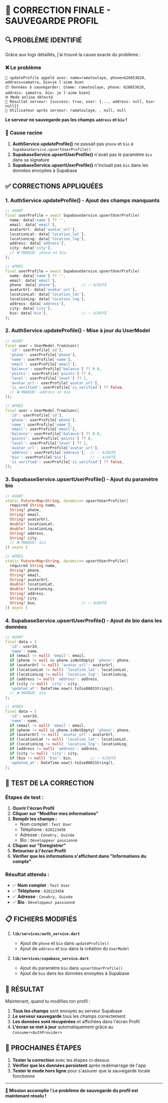 # 🎯 CORRECTION FINALE - SAUVEGARDE PROFIL

## 🔍 **PROBLÈME IDENTIFIÉ**

Grâce aux logs détaillés, j'ai trouvé la cause exacte du problème :

### ❌ **Le problème**
```
🔧 updateProfile appelé avec: name=ramatoulaye, phone=626653620, address=samatra, bio=je l'aime bien
📦 Données à sauvegarder: {name: ramatoulaye, phone: 626653620, address: samatra, bio: je l'aime bien}
🌐 Mode online détecté
📡 Résultat serveur: {success: true, user: {..., address: null, bio: null}}
👤 Utilisateur après serveur: ramatoulaye, , null, null
```

**Le serveur ne sauvegarde pas les champs `address` et `bio` !**

### 🔧 **Cause racine**
1. **AuthService.updateProfile()** ne passait pas `phone` et `bio` à `SupabaseService.upsertUserProfile()`
2. **SupabaseService.upsertUserProfile()** n'avait pas le paramètre `bio` dans sa signature
3. **SupabaseService.upsertUserProfile()** n'incluait pas `bio` dans les données envoyées à Supabase

## ✅ **CORRECTIONS APPLIQUÉES**

### 1. **AuthService.updateProfile()** - Ajout des champs manquants
```dart
// AVANT
final userProfile = await SupabaseService.upsertUserProfile(
  name: data['name'] ?? '',
  email: data['email'],
  avatarUrl: data['avatar_url'],
  locationLat: data['location_lat'],
  locationLng: data['location_lng'],
  address: data['address'],
  city: data['city'],
  // ❌ MANQUE: phone et bio
);

// APRÈS
final userProfile = await SupabaseService.upsertUserProfile(
  name: data['name'] ?? '',
  email: data['email'],
  phone: data['phone'],           // ✅ AJOUTÉ
  avatarUrl: data['avatar_url'],
  locationLat: data['location_lat'],
  locationLng: data['location_lng'],
  address: data['address'],
  city: data['city'],
  bio: data['bio'],               // ✅ AJOUTÉ
);
```

### 2. **AuthService.updateProfile()** - Mise à jour du UserModel
```dart
// AVANT
final user = UserModel.fromJson({
  'id': userProfile['id'],
  'phone': userProfile['phone'],
  'name': userProfile['name'],
  'email': userProfile['email'],
  'balance': userProfile['balance'] ?? 0.0,
  'points': userProfile['points'] ?? 0,
  'level': userProfile['level'] ?? 1,
  'avatar_url': userProfile['avatar_url'],
  'is_verified': userProfile['is_verified'] ?? false,
  // ❌ MANQUE: address et bio
});

// APRÈS
final user = UserModel.fromJson({
  'id': userProfile['id'],
  'phone': userProfile['phone'],
  'name': userProfile['name'],
  'email': userProfile['email'],
  'balance': userProfile['balance'] ?? 0.0,
  'points': userProfile['points'] ?? 0,
  'level': userProfile['level'] ?? 1,
  'avatar_url': userProfile['avatar_url'],
  'address': userProfile['address'],  // ✅ AJOUTÉ
  'bio': userProfile['bio'],          // ✅ AJOUTÉ
  'is_verified': userProfile['is_verified'] ?? false,
});
```

### 3. **SupabaseService.upsertUserProfile()** - Ajout du paramètre bio
```dart
// AVANT
static Future<Map<String, dynamic>> upsertUserProfile({
  required String name,
  String? phone,
  String? email,
  String? avatarUrl,
  double? locationLat,
  double? locationLng,
  String? address,
  String? city,
  // ❌ MANQUE: bio
}) async {

// APRÈS
static Future<Map<String, dynamic>> upsertUserProfile({
  required String name,
  String? phone,
  String? email,
  String? avatarUrl,
  double? locationLat,
  double? locationLng,
  String? address,
  String? city,
  String? bio,                    // ✅ AJOUTÉ
}) async {
```

### 4. **SupabaseService.upsertUserProfile()** - Ajout de bio dans les données
```dart
// AVANT
final data = {
  'id': userId,
  'name': name,
  if (email != null) 'email': email,
  if (phone != null && phone.isNotEmpty) 'phone': phone,
  if (avatarUrl != null) 'avatar_url': avatarUrl,
  if (locationLat != null) 'location_lat': locationLat,
  if (locationLng != null) 'location_lng': locationLng,
  if (address != null) 'address': address,
  if (city != null) 'city': city,
  'updated_at': DateTime.now().toIso8601String(),
  // ❌ MANQUE: bio
};

// APRÈS
final data = {
  'id': userId,
  'name': name,
  if (email != null) 'email': email,
  if (phone != null && phone.isNotEmpty) 'phone': phone,
  if (avatarUrl != null) 'avatar_url': avatarUrl,
  if (locationLat != null) 'location_lat': locationLat,
  if (locationLng != null) 'location_lng': locationLng,
  if (address != null) 'address': address,
  if (city != null) 'city': city,
  if (bio != null) 'bio': bio,        // ✅ AJOUTÉ
  'updated_at': DateTime.now().toIso8601String(),
};
```

## 🧪 **TEST DE LA CORRECTION**

### **Étapes de test :**
1. **Ouvrir l'écran Profil**
2. **Cliquer sur "Modifier mes informations"**
3. **Remplir les champs :**
   - Nom complet : `Test User`
   - Téléphone : `626123456`
   - Adresse : `Conakry, Guinée`
   - Bio : `Développeur passionné`
4. **Cliquer sur "Enregistrer"**
5. **Retourner à l'écran Profil**
6. **Vérifier que les informations s'affichent dans "Informations du compte"**

### **Résultat attendu :**
- ✅ **Nom complet** : `Test User`
- ✅ **Téléphone** : `626123456`
- ✅ **Adresse** : `Conakry, Guinée`
- ✅ **Bio** : `Développeur passionné`

## 📋 **FICHIERS MODIFIÉS**

1. **`lib/services/auth_service.dart`**
   - Ajout de `phone` et `bio` dans `updateProfile()`
   - Ajout de `address` et `bio` dans la création du `UserModel`

2. **`lib/services/supabase_service.dart`**
   - Ajout du paramètre `bio` dans `upsertUserProfile()`
   - Ajout de `bio` dans les données envoyées à Supabase

## 🎯 **RÉSULTAT**

Maintenant, quand tu modifies ton profil :
1. **Tous les champs** sont envoyés au serveur Supabase
2. **Le serveur sauvegarde** tous les champs correctement
3. **Les données sont récupérées** et affichées dans l'écran Profil
4. **L'écran se met à jour** automatiquement grâce au `Consumer<AuthProvider>`

## 🚀 **PROCHAINES ÉTAPES**

1. **Tester la correction** avec les étapes ci-dessus
2. **Vérifier que les données persistent** après redémarrage de l'app
3. **Tester le mode hors ligne** pour s'assurer que la sauvegarde locale fonctionne

---

**🎉 Mission accomplie ! Le problème de sauvegarde du profil est maintenant résolu !**
